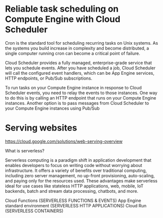 # Reliable task scheduling on Compute Engine with Cloud Scheduler

Cron is the standard tool for scheduling recurring tasks on Unix systems.
As the systems you build increase in complexity and become distributed, a single computer running cron can become a critical point of failure. 

Cloud Scheduler provides a fully managed, enterprise-grade service that lets you schedule events.
After you have scheduled a job, Cloud Scheduler will call the configured event handlers, which can be App Engine services, HTTP endpoints, or Pub/Sub subscriptions.

To run tasks on your Compute Engine instance in response to Cloud Scheduler events, you need to relay the events to those instances. 
One way to do this is by calling an HTTP endpoint that runs on your Compute Engine instances.
Another option is to pass messages from Cloud Scheduler to your Compute Engine instances using Pub/Sub

# Serving websites

https://cloud.google.com/solutions/web-serving-overview

What is serverless?

Serverless computing is a paradigm shift in application development that enables developers to focus on writing code without worrying about infrastructure. 
It offers a variety of benefits over traditional computing, including zero server management, no up-front provisioning, auto-scaling, and paying only for the resources used. 
These advantages make serverless ideal for use cases like stateless HTTP applications, web, mobile, IoT backends, batch and stream data processing, chatbots, and more.

Cloud Functions (SERVERLESS FUNCTIONS & EVENTS)
App Engine standard environment (SERVERLESS HTTP APPLICATIONS)
Cloud Run (SERVERLESS CONTAINERS)

